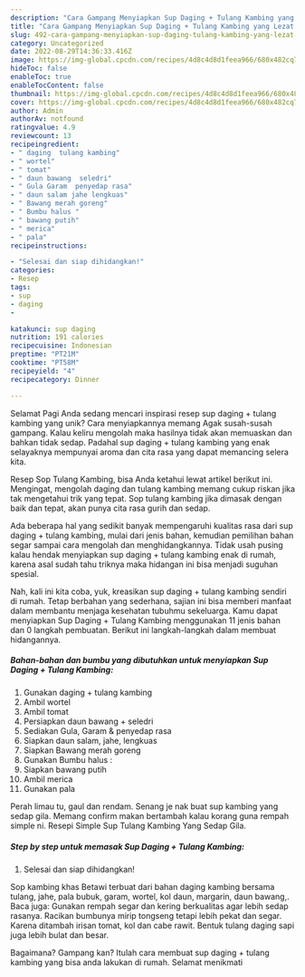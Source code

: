 ```yaml
---
description: "Cara Gampang Menyiapkan Sup Daging + Tulang Kambing yang Lezat Sekali"
title: "Cara Gampang Menyiapkan Sup Daging + Tulang Kambing yang Lezat Sekali"
slug: 492-cara-gampang-menyiapkan-sup-daging-tulang-kambing-yang-lezat-sekali
category: Uncategorized
date: 2022-08-29T14:36:33.416Z
image: https://img-global.cpcdn.com/recipes/4d8c4d8d1feea966/680x482cq70/sup-daging-tulang-kambing-foto-resep-utama.jpg
hideToc: false
enableToc: true
enableTocContent: false
thumbnail: https://img-global.cpcdn.com/recipes/4d8c4d8d1feea966/680x482cq70/sup-daging-tulang-kambing-foto-resep-utama.jpg
cover: https://img-global.cpcdn.com/recipes/4d8c4d8d1feea966/680x482cq70/sup-daging-tulang-kambing-foto-resep-utama.jpg
author: Admin
authorAv: notfound
ratingvalue: 4.9
reviewcount: 13
recipeingredient:
- " daging  tulang kambing"
- " wortel"
- " tomat"
- " daun bawang  seledri"
- " Gula Garam  penyedap rasa"
- " daun salam jahe lengkuas"
- " Bawang merah goreng"
- " Bumbu halus "
- " bawang putih"
- " merica"
- " pala"
recipeinstructions:

- "Selesai dan siap dihidangkan!"
categories:
- Resep
tags:
- sup
- daging
- 

katakunci: sup daging  
nutrition: 191 calories
recipecuisine: Indonesian
preptime: "PT21M"
cooktime: "PT58M"
recipeyield: "4"
recipecategory: Dinner

---
```



Selamat Pagi Anda sedang mencari inspirasi resep sup daging + tulang kambing yang unik? Cara menyiapkannya memang Agak susah-susah gampang. Kalau keliru mengolah maka hasilnya tidak akan memuaskan dan bahkan tidak sedap. Padahal sup daging + tulang kambing yang enak selayaknya mempunyai aroma dan cita rasa yang dapat memancing selera kita.


Resep Sop Tulang Kambing, bisa Anda ketahui lewat artikel berikut ini. Mengingat, mengolah daging dan tulang kambing memang cukup riskan jika tak mengetahui trik yang tepat. Sop tulang kambing jika dimasak dengan baik dan tepat, akan punya cita rasa gurih dan sedap.

Ada beberapa hal yang sedikit banyak mempengaruhi kualitas rasa dari sup daging + tulang kambing, mulai dari jenis bahan, kemudian pemilihan bahan segar sampai cara mengolah dan menghidangkannya. Tidak usah pusing kalau hendak menyiapkan sup daging + tulang kambing enak di rumah, karena asal sudah tahu triknya maka hidangan ini bisa menjadi suguhan spesial.


Nah, kali ini kita coba, yuk, kreasikan sup daging + tulang kambing sendiri di rumah. Tetap berbahan yang sederhana, sajian ini bisa memberi manfaat dalam membantu menjaga kesehatan tubuhmu sekeluarga. Kamu dapat menyiapkan Sup Daging + Tulang Kambing menggunakan 11 jenis bahan dan 0 langkah pembuatan. Berikut ini langkah-langkah dalam membuat hidangannya.

<!--inarticleads1-->

##### Bahan-bahan dan bumbu yang dibutuhkan untuk menyiapkan Sup Daging + Tulang Kambing:

1. Gunakan  daging + tulang kambing
1. Ambil  wortel
1. Ambil  tomat
1. Persiapkan  daun bawang + seledri
1. Sediakan  Gula, Garam &amp; penyedap rasa
1. Siapkan  daun salam, jahe, lengkuas
1. Siapkan  Bawang merah goreng
1. Gunakan  Bumbu halus :
1. Siapkan  bawang putih
1. Ambil  merica
1. Gunakan  pala


Perah limau tu, gaul dan rendam. Senang je nak buat sup kambing yang sedap gila. Memang confirm makan bertambah kalau korang guna rempah simple ni. Resepi Simple Sup Tulang Kambing Yang Sedap Gila. 

<!--inarticleads2-->

##### Step by step untuk memasak Sup Daging + Tulang Kambing:


1. Selesai dan siap dihidangkan!

Sop kambing khas Betawi terbuat dari bahan daging kambing bersama tulang, jahe, pala bubuk, garam, wortel, kol daun, margarin, daun bawang,. Baca juga: Gunakan rempah segar dan kering berkualitas agar lebih sedap rasanya. Racikan bumbunya mirip tongseng tetapi lebih pekat dan segar. Karena ditambah irisan tomat, kol dan cabe rawit. Bentuk tulang daging sapi juga lebih bulat dan besar. 

Bagaimana? Gampang kan? Itulah cara membuat sup daging + tulang kambing yang bisa anda lakukan di rumah. Selamat menikmati
